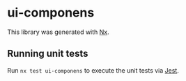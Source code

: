 # ui-componens

This library was generated with [Nx](https://nx.dev).

## Running unit tests

Run `nx test ui-componens` to execute the unit tests via [Jest](https://jestjs.io).
